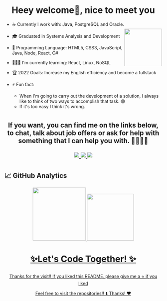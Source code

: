 <h1 align="center">Heey welcome👋, nice to meet you</h1>


- ☕ Currently I work with: Java, PostgreSQL and Oracle.<img align ="right" height="120em" src="https://c.tenor.com/GfSX-u7VGM4AAAAd/coding.gif"/>
- 🎓 Graduated in Systems Analysis and Development
- 🚀 Programming Language: HTML5, CSS3, JavaScript, Java, Node, React, C#
- 👨🏻‍💻 I'm currently learning: React, Linux, NoSQL
- 🏆️ 2022 Goals: Increase my English efficiency and become a fullstack
- ⚡ Fun fact:

    - When I'm going to carry out the development of a solution, I always like to think of two ways to accomplish that task. 😅
    - If it's too easy I think it's wrong.

#
 <h2 align="center">If you want, you can find me on the links below, to chat, talk about job offers or ask for help with something that I can help you with. 👨🏻‍💻🔎
 <p>
<div align="center">
<a href="https://twitter.com/opaulohsouza">
<img src="https://img.shields.io/badge/Twitter-1DA1F2?style=for-the-badge&logo=twitter&logoColor=white"/>
</a>
<a href="https://www.linkedin.com/in/paulohs-dev/"> <img src = "https://img.shields.io/badge/LinkedIn-0077B5?style=for-the-badge&logo=linkedin&logoColor=white"/>
</a>
<a href="mailto:rick.souza97@gmail.com"> <img src = "https://img.shields.io/badge/Gmail-D14836?style=for-the-badge&logo=gmail&logoColor=white"/>
</a>
</div>

#


## 📈 GitHub Analytics
<div align="center">
<a href="https://github.com/ohenriques">
<img height="170em" src="https://github-readme-stats.vercel.app/api/top-langs/?username=ohenriques&layout=compact&langs_count=7&theme=chartreuse-dark"/>
<img height="150em" src="https://github-readme-stats.vercel.app/api?username=ohenriques&show_icons=true&theme=chartreuse-dark&include_all_commits=true&count_private=true"/>
</div>

# <p align="center"> ✨Let's Code Together! ✨
<p align="center"> Thanks for the visit!! If you liked this README, please give me a ⭐️ if you liked

<p align="center"> Feel free to visit the repositories!! ⬇️ Thanks! ❤️

